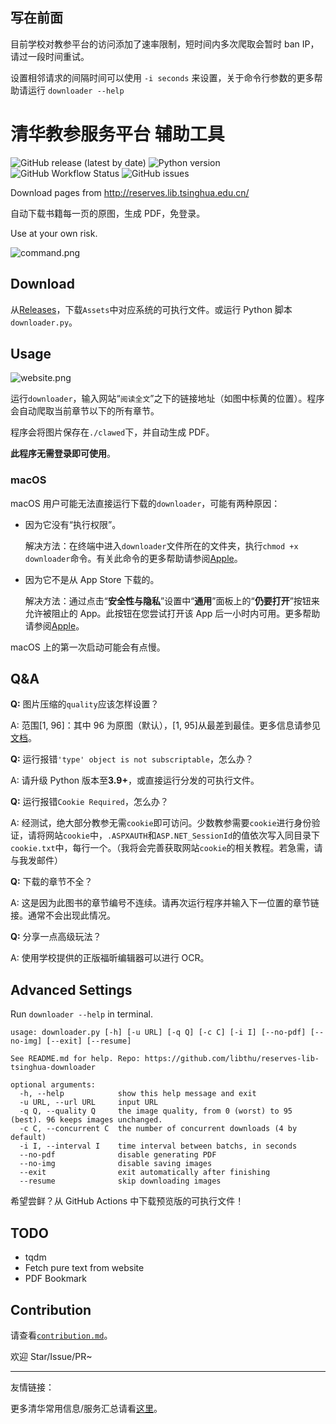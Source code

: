 ## 写在前面

目前学校对教参平台的访问添加了速率限制，短时间内多次爬取会暂时 ban IP，请过一段时间重试。

设置相邻请求的间隔时间可以使用 `-i seconds` 来设置，关于命令行参数的更多帮助请运行 `downloader --help`

# 清华教参服务平台 辅助工具

![GitHub release (latest by date)](https://img.shields.io/github/v/release/libthu/reserves-lib-tsinghua-downloader) ![Python version](https://img.shields.io/badge/python-3.9%2B-blue) ![GitHub Workflow Status](https://img.shields.io/github/workflow/status/libthu/reserves-lib-tsinghua-downloader/Release%20Test?label=test) ![GitHub issues](https://img.shields.io/github/issues/libthu/reserves-lib-tsinghua-downloader)

Download pages from http://reserves.lib.tsinghua.edu.cn/

自动下载书籍每一页的原图，生成 PDF，免登录。

Use at your own risk.

![command.png](https://s2.loli.net/2022/01/23/utwNI73z15T4OLS.png)

## Download

从[Releases](https://github.com/libthu/reserves-lib-tsinghua-downloader/releases/latest)，下载`Assets`中对应系统的可执行文件。或运行 Python 脚本`downloader.py`。

## Usage

![website.png](https://i.loli.net/2021/03/08/zVAYweuK7cHk5os.png)

运行`downloader`，输入网站“`阅读全文`”之下的链接地址（如图中标黄的位置）。程序会自动爬取当前章节以下的所有章节。

程序会将图片保存在`./clawed`下，并自动生成 PDF。

**此程序无需登录即可使用**。

### macOS

macOS 用户可能无法直接运行下载的`downloader`，可能有两种原因：

- 因为它没有“执行权限”。

  解决方法：在终端中进入`downloader`文件所在的文件夹，执行`chmod +x downloader`命令。有关此命令的更多帮助请参阅[Apple](https://support.apple.com/zh-cn/guide/terminal/apdd100908f-06b3-4e63-8a87-32e71241bab4/mac)。

- 因为它不是从 App Store 下载的。

  解决方法：通过点击“**安全性与隐私**”设置中“**通用**”面板上的“**仍要打开**”按钮来允许被阻止的 App。此按钮在您尝试打开该 App 后一小时内可用。更多帮助请参阅[Apple](https://support.apple.com/zh-cn/guide/mac-help/mh40616/mac)。

macOS 上的第一次启动可能会有点慢。

## Q&A

**Q:** 图片压缩的`quality`应该怎样设置？

A: 范围[1, 96]：其中 96 为原图（默认），[1, 95]从最差到最佳。更多信息请参见[文档](https://pillow.readthedocs.io/en/stable/handbook/image-file-formats.html?#jpeg)。

**Q:** 运行报错`'type' object is not subscriptable`，怎么办？

A: 请升级 Python 版本至**3.9+**，或直接运行分发的可执行文件。

**Q:** 运行报错`Cookie Required`，怎么办？

A: 经测试，绝大部分教参无需`cookie`即可访问。少数教参需要`cookie`进行身份验证，请将网站`cookie`中，`.ASPXAUTH`和`ASP.NET_SessionId`的值依次写入同目录下`cookie.txt`中，每行一个。（我将会完善获取网站`cookie`的相关教程。若急需，请与我发邮件）

**Q:** 下载的章节不全？

A: 这是因为此图书的章节编号不连续。请再次运行程序并输入下一位置的章节链接。通常不会出现此情况。

**Q:** 分享一点高级玩法？

A: 使用学校提供的正版福昕编辑器可以进行 OCR。

## Advanced Settings

Run `downloader --help` in terminal.

```
usage: downloader.py [-h] [-u URL] [-q Q] [-c C] [-i I] [--no-pdf] [--no-img] [--exit] [--resume]

See README.md for help. Repo: https://github.com/libthu/reserves-lib-tsinghua-downloader

optional arguments:
  -h, --help            show this help message and exit
  -u URL, --url URL     input URL
  -q Q, --quality Q     the image quality, from 0 (worst) to 95 (best). 96 keeps images unchanged.
  -c C, --concurrent C  the number of concurrent downloads (4 by default)
  -i I, --interval I    time interval between batchs, in seconds
  --no-pdf              disable generating PDF
  --no-img              disable saving images
  --exit                exit automatically after finishing
  --resume              skip downloading images
```

希望尝鲜？从 GitHub Actions 中下载预览版的可执行文件！

## TODO

- tqdm
- Fetch pure text from website
- PDF Bookmark

## Contribution

请查看[`contribution.md`](/contribution.md)。

欢迎 Star/Issue/PR~

---

友情链接：

更多清华常用信息/服务汇总请看[这里](https://github.com/ZenithalHourlyRate/thuservices)。
